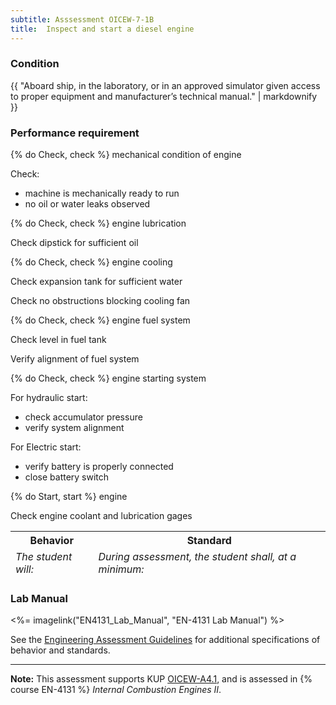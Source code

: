 ```yaml
---
subtitle: Asssessment OICEW-7-1B
title:  Inspect and start a diesel engine
---
```




### Condition

{{ "Aboard ship, in the laboratory, or in an approved simulator given access to proper equipment and manufacturer’s technical manual." | markdownify }}

### Performance requirement 

<table width='100%' class='Guidelines'>
 <thead>
 <tr>
     <th class='thirty'>Behavior</th>
     <th class='seventy'>Standard</th>
 </tr>
 <tr>
     <td><em>The student will:</em></td>
     <td><em>During assessment, the student shall, at a minimum:</em></td>
 </tr>
 </thead>
 <tbody>


<!--rowstart-->

{% do Check, check %} mechanical condition of engine

<!--cellbreak-->

Check:

  * machine is mechanically ready to run
  * no oil or water leaks observed

<!--rowend-->


<!--rowstart-->

{% do Check, check %} engine lubrication

<!--cellbreak-->

Check dipstick for sufficient oil

<!--rowend-->


<!--rowstart-->

{% do Check, check %} engine cooling

<!--cellbreak-->

Check expansion tank for sufficient water

Check no obstructions blocking cooling fan

<!--rowend-->


<!--rowstart-->

{% do Check, check %} engine fuel system

<!--cellbreak-->

Check level in fuel tank

Verify alignment of fuel system

<!--rowend-->


<!--rowstart-->

{% do Check, check %} engine starting system

<!--cellbreak-->

For hydraulic start:

  * check accumulator pressure
  * verify system alignment

For Electric start:

  * verify battery is properly connected
  * close battery switch

<!--rowend-->


<!--rowstart-->

{% do Start, start %} engine

<!--cellbreak-->

Check engine coolant and lubrication gages

<!--rowend-->


 </tbody>
 </table>

### Lab Manual

<%= imagelink("EN4131_Lab_Manual", "EN-4131 Lab Manual") %>

See the [Engineering Assessment Guidelines](guidelines) for additional specifications of behavior and standards.


*****

**Note:** This assessment supports KUP [OICEW-A4.1]({{site.baseurl}}/tables/31.html#OICEW-A4.1), and is assessed in  {% course  EN-4131 %}  *Internal Combustion Engines II*. 

